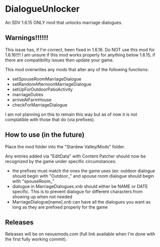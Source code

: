 # DialogueUnlocker
An SDV 1.6.15 ONLY mod that unlocks marriage dialogues.

## Warnings!!!!!!
This issue has, if I'm correct, been fixed in 1.6.16. Do NOT use this mod for 1.6.16!!!!
I am unsure if this mod works properly for anything below 1.6.15, if there are compatibility issues then update your game.

This mod overwrites any mods that alter any of the following functions:
- setSpouseRoomMarriageDialogue
- setRandomAfternoonMarriageDialogue
- setUpForOutdoorPatioActivity
- marriageDuties
- arriveAtFarmHouse
- checkForMarriageDialogue

I am not planning on this to remain this way but as of now it is not complatible with those that do (via prefixes).

## How to use (in the future)
Place the mod folder into the "Stardew Valley/Mods" folder.

Any entries added via "EditData" with Content Patcher should now be recognized by the game under specific circumstances:
- the prefixes must match the ones the game uses (ex: outdoor dialogue should begin with "Outdoor_" and spouse room dialogue should begin with "spouseRoom_"
- dialogue in MarriageDialogues.xnb should either be NAME or DATE specific. This is to prevent dialogue for different characters from showing up when not needed
- MarriageDialogue[name].xnb can have all the dialogues you want as long as they are prefixed properly for the game

## Releases
Releases will be on nexusmods.com (full link available when I'm done with the first fully working commit).

